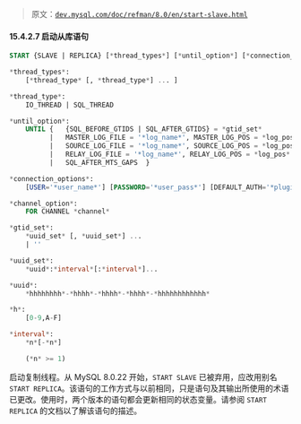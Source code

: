 > 原文：[`dev.mysql.com/doc/refman/8.0/en/start-slave.html`](https://dev.mysql.com/doc/refman/8.0/en/start-slave.html)

#### 15.4.2.7 启动从库语句

```sql
START {SLAVE | REPLICA} [*thread_types*] [*until_option*] [*connection_options*] [*channel_option*]

*thread_types*:
    [*thread_type* [, *thread_type*] ... ]

*thread_type*:
    IO_THREAD | SQL_THREAD

*until_option*:
    UNTIL {   {SQL_BEFORE_GTIDS | SQL_AFTER_GTIDS} = *gtid_set*
          |   MASTER_LOG_FILE = '*log_name*', MASTER_LOG_POS = *log_pos*
          |   SOURCE_LOG_FILE = '*log_name*', SOURCE_LOG_POS = *log_pos*
          |   RELAY_LOG_FILE = '*log_name*', RELAY_LOG_POS = *log_pos*
          |   SQL_AFTER_MTS_GAPS  }

*connection_options*:
    [USER='*user_name*'] [PASSWORD='*user_pass*'] [DEFAULT_AUTH='*plugin_name*'] [PLUGIN_DIR='*plugin_dir*']

*channel_option*:
    FOR CHANNEL *channel*

*gtid_set*:
    *uuid_set* [, *uuid_set*] ...
    | ''

*uuid_set*:
    *uuid*:*interval*[:*interval*]...

*uuid*:
    *hhhhhhhh*-*hhhh*-*hhhh*-*hhhh*-*hhhhhhhhhhhh*

*h*:
    [0-9,A-F]

*interval*:
    *n*[-*n*]

    (*n* >= 1)
```

启动复制线程。从 MySQL 8.0.22 开始，`START SLAVE` 已被弃用，应改用别名 `START REPLICA`。该语句的工作方式与以前相同，只是语句及其输出所使用的术语已更改。使用时，两个版本的语句都会更新相同的状态变量。请参阅 `START REPLICA` 的文档以了解该语句的描述。
